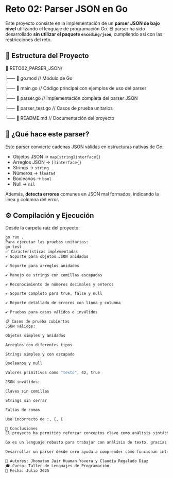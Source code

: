 # Reto 02: Parser JSON en Go

Este proyecto consiste en la implementación de un **parser JSON de bajo nivel** utilizando el lenguaje de programación Go. El parser ha sido desarrollado **sin utilizar el paquete `encoding/json`**, cumpliendo así con las restricciones del reto.

## 📁 Estructura del Proyecto

📁 RETO02_PARSER_JSON/

├── 📄 go.mod           // Módulo de Go

├── 📄 main.go         // Código principal con ejemplos de uso del parser

├── 📄 parser.go       // Implementación completa del parser JSON

├── 📄 parser_test.go  // Casos de prueba unitarios

└── 📄 README.md       // Documentación del proyecto


## 🧠 ¿Qué hace este parser?

Este parser convierte cadenas JSON válidas en estructuras nativas de Go:

- Objetos JSON → `map[string]interface{}`
- Arreglos JSON → `[]interface{}`
- Strings → `string`
- Números → `float64`
- Booleanos → `bool`
- Null → `nil`

Además, **detecta errores** comunes en JSON mal formados, indicando la línea y columna del error.

## ⚙️ Compilación y Ejecución

Desde la carpeta raíz del proyecto:

```bash
go run .
Para ejecutar las pruebas unitarias:
go test
✅ Características implementadas
✔️ Soporte para objetos JSON anidados

✔️ Soporte para arreglos anidados

✔️ Manejo de strings con comillas escapadas

✔️ Reconocimiento de números decimales y enteros

✔️ Soporte completo para true, false y null

✔️ Reporte detallado de errores con línea y columna

✔️ Pruebas para casos válidos e inválidos

📋 Casos de prueba cubiertos
JSON válidos:

Objetos simples y anidados

Arreglos con diferentes tipos

Strings simples y con escapado

Booleanos y null

Valores primitivos como "texto", 42, true

JSON inválidos:

Claves sin comillas

Strings sin cerrar

Faltas de comas

Uso incorrecto de :, {, [

📌 Conclusiones
El proyecto ha permitido reforzar conceptos clave como análisis sintáctico, recursión, y manejo de errores estructurados.

Go es un lenguaje robusto para trabajar con análisis de texto, gracias a su control de errores explícito y tipos seguros.

Desarrollar un parser desde cero ayuda a comprender cómo funcionan internamente bibliotecas como encoding/json.

🔧 Autores: Jhonatan Jair Huaman Yovera y Claudia Regalado Diaz
🎓 Curso: Taller de Lenguajes de Programación
📅 Fecha: Julio 2025

